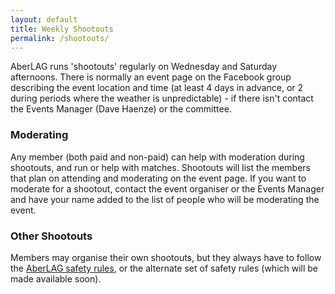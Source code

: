```yaml
---
layout: default
title: Weekly Shootouts
permalink: /shootouts/
---
```


AberLAG runs 'shootouts' regularly on Wednesday and Saturday afternoons. There is normally an event page on the Facebook group describing the event location and time (at least 4 days in advance, or 2 during periods where the weather is unpredictable) - if there isn't contact the Events Manager (Dave Haenze) or the committee.
 
### Moderating
 
Any member (both paid and non-paid) can help with moderation during shootouts, and run or help with matches. Shootouts will list the members that plan on attending and moderating on the event page. If you want to moderate for a shootout, contact the event organiser or the Events Manager and have your name added to the list of people who will be moderating the event.

### Other Shootouts
  
Members may organise their own shootouts, but they always have to follow the [AberLAG safety rules](/rules/), or the alternate set of safety rules (which will be made available soon).
